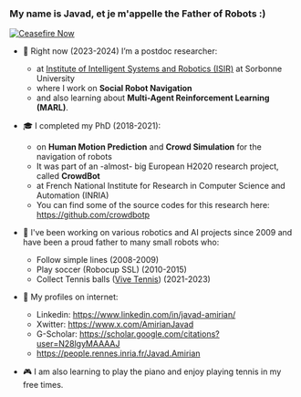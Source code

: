 ### My name is Javad, et je m'appelle the Father of Robots :)
[![Ceasefire Now](https://badge.techforpalestine.org/ceasefire-now)](https://techforpalestine.org/learn-more)
- 🔭 Right now (2023-2024) I’m a postdoc researcher:
  * at [Institute of Intelligent Systems and Robotics (ISIR)](https://www.isir.upmc.fr/) at Sorbonne University
  * where I work on **Social Robot Navigation**
  * and also learning about **Multi-Agent Reinforcement Learning (MARL)**.

- 🎓 I completed my PhD (2018-2021):
  * on **Human Motion Prediction** and **Crowd Simulation** for the navigation of robots
  * It was part of an -almost- big European H2020 research project, called **CrowdBot**
  * at French National Institute for Research in Computer Science and Automation (INRIA)
  * You can find some of the source codes for this research here: https://github.com/crowdbotp

- 🤖 I've been working on various robotics and AI projects since 2009 and have been a proud father to many small robots who:
  * Follow simple lines (2008-2009)
  * Play soccer (Robocup SSL) (2010-2015)
  * Collect Tennis balls ([Vive Tennis](https://www.vivetennis.com)) (2021-2023)

- 📠 My profiles on internet:
   * Linkedin: https://www.linkedin.com/in/javad-amirian/
   * Xwitter: https://www.x.com/AmirianJavad
   * G-Scholar: https://scholar.google.com/citations?user=N28lgyMAAAAJ
   * https://people.rennes.inria.fr/Javad.Amirian
   
  
- 🎮 I am also learning to play the piano and enjoy playing tennis in my free times.


<!--
- 👯 I’m looking to collaborate on ...
- 🤔 I’m looking for help with ...
- 💬 Ask me about ...
- 😄 Pronouns: ...
- ⚡ Fun fact: ...
-->
